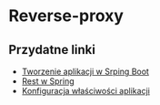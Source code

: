 # Reverse-proxy

## Przydatne linki
 
* [Tworzenie aplikacji w Srping Boot](https://spring.io/guides/gs/spring-boot/)
* [Rest w Spring](https://spring.io/guides/gs/rest-service/)
* [Konfiguracja właściwości aplikacji](https://codecouple.pl/2016/06/14/2-spring-boot-application-properties/)